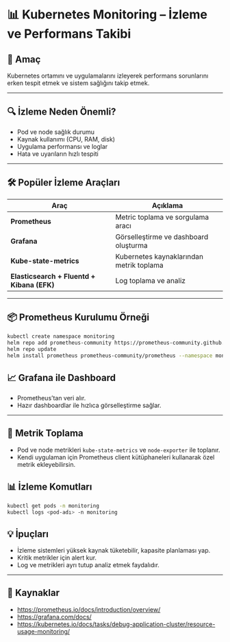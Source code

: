 # 📊 Kubernetes Monitoring – İzleme ve Performans Takibi

## 🧠 Amaç

Kubernetes ortamını ve uygulamalarını izleyerek performans sorunlarını erken tespit etmek ve sistem sağlığını takip etmek.

---
## 🔍 İzleme Neden Önemli?

- Pod ve node sağlık durumu
- Kaynak kullanımı (CPU, RAM, disk)
- Uygulama performansı ve loglar
- Hata ve uyarıların hızlı tespiti

---
## 🛠️ Popüler İzleme Araçları

| Araç            | Açıklama                                  |
|-----------------|-------------------------------------------|
| **Prometheus**  | Metric toplama ve sorgulama aracı         |
| **Grafana**     | Görselleştirme ve dashboard oluşturma     |
| **Kube-state-metrics** | Kubernetes kaynaklarından metrik toplama  |
| **Elasticsearch + Fluentd + Kibana (EFK)** | Log toplama ve analiz      |

---
## 📦 Prometheus Kurulumu Örneği
```bash
kubectl create namespace monitoring
helm repo add prometheus-community https://prometheus-community.github.io/helm-charts
helm repo update
helm install prometheus prometheus-community/prometheus --namespace monitoring
```
## 📈 Grafana ile Dashboard

- Prometheus’tan veri alır.
- Hazır dashboardlar ile hızlıca görselleştirme sağlar.

---

## 🔧 Metrik Toplama

- Pod ve node metrikleri `kube-state-metrics` ve `node-exporter` ile toplanır.
- Kendi uygulaman için Prometheus client kütüphaneleri kullanarak özel metrik ekleyebilirsin.
## 📊 İzleme Komutları
```bash
kubectl get pods -n monitoring
kubectl logs <pod-adı> -n monitoring
```
## 💡 İpuçları

- İzleme sistemleri yüksek kaynak tüketebilir, kapasite planlaması yap.
- Kritik metrikler için alert kur.
- Log ve metrikleri ayrı tutup analiz etmek faydalıdır.

---

## 🔗 Kaynaklar

- https://prometheus.io/docs/introduction/overview/
- https://grafana.com/docs/
- https://kubernetes.io/docs/tasks/debug-application-cluster/resource-usage-monitoring/